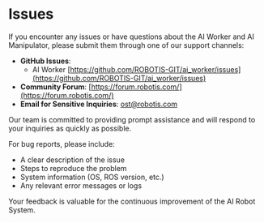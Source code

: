 # Issues

If you encounter any issues or have questions about the AI Worker and AI Manipulator, please submit them through one of our support channels:

- **GitHub Issues**:
  - AI Worker [https://github.com/ROBOTIS-GIT/ai_worker/issues](https://github.com/ROBOTIS-GIT/ai_worker/issues)
- **Community Forum**: [https://forum.robotis.com/](https://forum.robotis.com/)
- **Email for Sensitive Inquiries**: [ost@robotis.com](mailto:ost@robotis.com)

Our team is committed to providing prompt assistance and will respond to your inquiries as quickly as possible.

For bug reports, please include:
- A clear description of the issue
- Steps to reproduce the problem
- System information (OS, ROS version, etc.)
- Any relevant error messages or logs

Your feedback is valuable for the continuous improvement of the AI Robot System.
